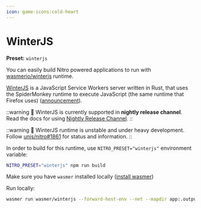 ```yaml
---
icon: game-icons:cold-heart
---
```


# WinterJS

**Preset:** `winterjs`

You can easily build Nitro powered applications to run with [wasmerio/winterjs](https://github.com/wasmerio/winterjs) runtime.

[WinterJS](https://github.com/wasmerio/winterjs) is a JavaScript Service Workers server written in Rust, that uses the SpiderMonkey runtime to execute JavaScript (the same runtime that Firefox uses) ([announcement](https://wasmer.io/posts/announcing-winterjs-service-workers)).


::warning
🌙 WinterJS is currently supported in **nightly release channel**. Read the docs for using [Nightly Release Channel](/guide/getting-started#nightly-release-channel).
::


::warning
🚧 WinterJS runtime is unstable and under heavy development. Follow [unjs/nitro#1861](https://github.com/unjs/nitro/issues/1861) for status and information.
::


In order to build for this runtime, use `NITRO_PRESET="winterjs"` environment variable:

```sh
NITRO_PRESET="winterjs" npm run build
```

Make sure you have `wasmer` installed locally ([install wasmer](https://docs.wasmer.io/install))

Run locally:

```sh
wasmer run wasmer/winterjs --forward-host-env --net --mapdir app:.output app/server/index.mjs
```
